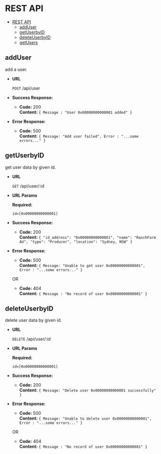 # REST API
- [REST API](#rest-api)
    - [addUser](#addUser)
    - [getUserbyID](#getUserbyID)
    - [deleteUserbyID](#deleteUserbyID)
    - [getUsers](#getUsers)

**addUser**
----
  add a user.

* **URL**

  `POST` /api/user

* **Success Response:**

  * **Code:** 200 <br />
    **Content:** `{ Message : "User 0x00000000000001 added" }`
 
* **Error Response:**

  * **Code:** 500 <br />
    **Content:** `{ Message: "Add user failed", Error : "...some errors..." }`
    
    
    
    

**getUserbyID**
----
  get user data by given id.

* **URL**

  `GET` /api/user/:id
  
*  **URL Params**

   **Required:**
 
   `id=[0x00000000000001]`

* **Success Response:**

  * **Code:** 200 <br />
    **Content:** `{
                   "id_address": "0x00000000000001",
                   "name": "RanchFarm AU",
                   "type": "Producer",
                   "location": "Sydney, NSW"
                  }`
 
* **Error Response:**

  * **Code:** 500 <br />
    **Content:** `{ Message: "Unable to get user 0x00000000000001", Error : "...some errors..." }` 

  OR

  * **Code:** 404 <br />
    **Content:** `{ Message : "No record of user 0x00000000000001" }`
    
    
    
    
    
**deleteUserbyID** 
----
  delete user data by given id.

* **URL**

  `DELETE` /api/user/:id
  
*  **URL Params**

   **Required:**
 
   `id=[0x00000000000001]`

* **Success Response:**

  * **Code:** 200 <br />
    **Content:** `{
                    Message: "Delete user 0x00000000000001 successfully"
                  }`
 
* **Error Response:**

  * **Code:** 500 <br />
    **Content:** `{ Message: "Unable to delete user 0x00000000000001", Error : "...some errors..." }` 

  OR

  * **Code:** 404 <br />
    **Content:** `{ Message : "No record of user 0x00000000000001" }`    
    
    
    
    
